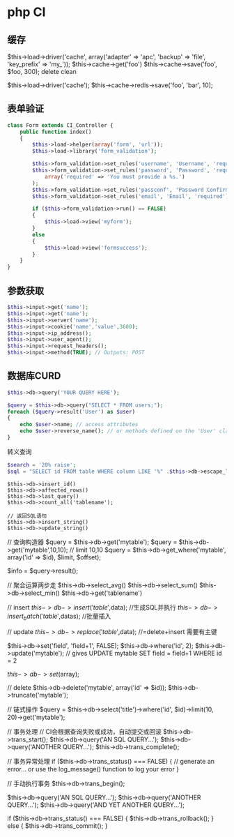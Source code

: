 # php CI

## 缓存
$this->load->driver('cache', array('adapter' => 'apc', 'backup' => 'file', 'key_prefix' => 'my_'));
$this->cache->get('foo')
$this->cache->save('foo', $foo, 300);
delete clean

$this->load->driver('cache');
$this->cache->redis->save('foo', 'bar', 10);

## 表单验证
```php
class Form extends CI_Controller {
    public function index()
    {
        $this->load->helper(array('form', 'url'));
        $this->load->library('form_validation');

        $this->form_validation->set_rules('username', 'Username', 'required');
        $this->form_validation->set_rules('password', 'Password', 'required',
            array('required' => 'You must provide a %s.')
        );
        $this->form_validation->set_rules('passconf', 'Password Confirmation', 'required');
        $this->form_validation->set_rules('email', 'Email', 'required');

        if ($this->form_validation->run() == FALSE)
        {
            $this->load->view('myform');
        }
        else
        {
            $this->load->view('formsuccess');
        }
    }
}
```


## 参数获取
```php
$this->input->get('name');
$this->input->get('name');
$this->input->server('name');
$this->input->cookie('name','value',3600);
$this->input->ip_address();
$this->input->user_agent();
$this->input->request_headers();
$this->input->method(TRUE); // Outputs: POST
```

## 数据库CURD
```php
$this->db->query('YOUR QUERY HERE');

$query = $this->db->query("SELECT * FROM users;");
foreach ($query->result('User') as $user)
{
    echo $user->name; // access attributes
    echo $user->reverse_name(); // or methods defined on the 'User' class
}
```
转义查询
```php
$search = '20% raise';
$sql = "SELECT id FROM table WHERE column LIKE '%" .$this->db->escape_like_str($search)."%' ESCAPE '!'";
```

```
$this->db->insert_id()
$this->db->affected_rows()
$this->db->last_query()
$this->db->count_all('tablename');

// 返回SQL语句
$this->db->insert_string()
$this->db->update_string()
```

// 查询构造器
$query = $this->db->get('mytable');
$query = $this->db->get('mytable',10,10); // limit 10,10
$query = $this->db->get_where('mytable', array('id' => $id), $limit, $offset);

$info = $query->result();

// 聚合运算两步走
$this->db->select_avg()
$this->db->select_sum()
$this->db->select_min()
$this->db->get('tablename')

// insert
$this->db->insert('table',$data); //生成SQL并执行
$this->db->insert_batch('table',$datas); //批量插入

// update
$this->db->replace('table',$data); //=delete+insert 需要有主键

$this->db->set('field', 'field+1', FALSE);
$this->db->where('id', 2);
$this->db->update('mytable'); // gives UPDATE mytable SET field = field+1 WHERE id = 2

$this->db->set($array);

// delete
$this->db->delete('mytable', array('id' => $id));
$this->db->truncate('mytable');

// 链式操作
$query = $this->db->select('title')->where('id', $id)->limit(10, 20)->get('mytable');


// 事务处理
// CI会根据查询失败或成功，自动提交或回滚
$this->db->trans_start();
$this->db->query('AN SQL QUERY...');
$this->db->query('ANOTHER QUERY...');
$this->db->trans_complete();

// 事务异常处理
if ($this->db->trans_status() === FALSE)
{
    // generate an error... or use the log_message() function to log your error
}

// 手动执行事务
$this->db->trans_begin();

$this->db->query('AN SQL QUERY...');
$this->db->query('ANOTHER QUERY...');
$this->db->query('AND YET ANOTHER QUERY...');

if ($this->db->trans_status() === FALSE)
{
    $this->db->trans_rollback();
}
else
{
    $this->db->trans_commit();
}



